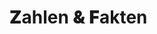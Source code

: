 # <span style="font-weight:bolder;">Z</span>ahlen <span style="font-weight:bolder;">&</span> <span style="font-weight:bolder;">F</span>akten